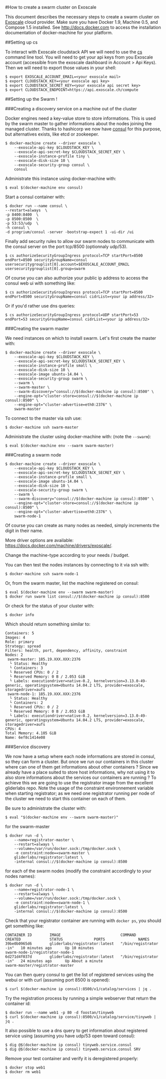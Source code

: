 #How to create a swarm cluster on Exoscale

This document describes the necessary steps to create a swarm cluster on [Exoscale](https://exoscale.ch) cloud provider.
Make sure you have Docker 1.9, Machine 0.5, and Compose 1.5 installed.
See http://docs.docker.com to access the installation documentation of docker-machine for your platform.

##Setting up cs

To interact with Exoscale cloudstack API we will need to use the [cs](https://github.com/exoscale/cs) command line tool.
You will need to get your api keys from you Exoscale account (accessible from the exoscale dashboard in Account > Api Keys).
Then we will need to export those values in your shell:

    $ export EXOSCALE_ACCOUNT_EMAIL=<your exoscale mail>
    $ export CLOUDSTACK_KEY=<your exoscale api key>
    $ export CLOUDSTACK_SECRET_KEY=<your exoscale api secret key>
    $ export CLOUDSTACK_ENDPOINT=https://api.exoscale.ch/compute

##Setting up the Swarm !

###Creating a discovery service on a machine out of the cluster

Docker engines need a key-value store to store informations. This is used by the swarm master to gather informations about the nodes joining the managed cluster. Thanks to hashicorp we now have [consul](https://www.consul.io/) for this purpose, but alternatives exists, like etcd or zookeeper.

    $ docker-machine create --driver exoscale \
        --exoscale-api-key $CLOUDSTACK_KEY \
        --exoscale-api-secret-key $CLOUDSTACK_SECRET_KEY \
        --exoscale-instance-profile tiny \
        --exoscale-disk-size 10 \
        --exoscale-security-group consul \
        consul

Administrate this instance using docker-machine with:

    $ eval $(docker-machine env consul)

Start a consul container with:

    $ docker run --name consul \
    --restart=always  \
    -p 8400:8400  \
    -p 8500:8500  \
    -p 53:53/udp  \
    -h consul \
    -d progrium/consul -server -bootstrap-expect 1 -ui-dir /ui

Finally add security rules to allow our swarm nodes to communicate with the consul server on the port tcp/8500 (optionnaly udp/53).
    
    $ cs authorizeSecurityGroupIngress protocol=TCP startPort=8500 endPort=8500 securityGroupName=consul usersecuritygrouplist[0].account=$EXOSCALE_ACCOUNT_EMAIL usersecuritygrouplist[0].group=swarm

Of course you can also authorize your public ip address to access the consul web ui with something like:

    $ cs authorizeSecurityGroupIngress protocol=TCP startPort=8500 endPort=8500 securityGroupName=consul cidrList=<your ip address/32>

Or if you'd rather use dns queries:

    $ cs authorizeSecurityGroupIngress protocol=UDP startPort=53 endPort=53 securityGroupName=consul cidrList=<your ip address/32>

###Creating the swarm master

We need instances on which to install swarm. Let's first create the master with:
    
    $ docker-machine create --driver exoscale \
        --exoscale-api-key $CLOUDSTACK_KEY \
        --exoscale-api-secret-key $CLOUDSTACK_SECRET_KEY \
        --exoscale-instance-profile small \
        --exoscale-disk-size 10 \
        --exoscale-image ubuntu-14.04 \
        --exoscale-security-group swarm \
        --swarm \
        --swarm-master \
        --swarm-discovery="consul://$(docker-machine ip consul):8500" \
        --engine-opt="cluster-store=consul://$(docker-machine ip consul):8500" \
        --engine-opt="cluster-advertise=eth0:2376" \
        swarm-master

To connect to the master via ssh use:
    
    $ docker-machine ssh swarm-master

Administrate the cluster using docker-machine with: (note the `--swarm`):

    $ eval $(docker-machine env --swarm swarm-master)

###Creating a swarm node

    $ docker-machine create --driver exoscale \
        --exoscale-api-key $CLOUDSTACK_KEY \
        --exoscale-api-secret-key $CLOUDSTACK_SECRET_KEY \
        --exoscale-instance-profile small \
        --exoscale-image ubuntu-14.04 \
        --exoscale-disk-size 10 \
        --exoscale-security-group swarm \
        --swarm \
        --swarm-discovery="consul://$(docker-machine ip consul):8500" \
        --engine-opt="cluster-store=consul://$(docker-machine ip consul):8500" \
        --engine-opt="cluster-advertise=eth0:2376" \
        swarm-node-1

Of course you can create as many nodes as needed, simply increments the digit in their name.

More driver options are available: https://docs.docker.com/machine/drivers/exoscale/.

Change the machine-type according to your needs / budget.

You can then test the nodes instances by connecting to it via ssh with:

    $ docker-machine ssh swarm-node-1

Or, from the swarm master, list the machine registered on consul:
    
    $ eval $(docker-machine env --swarm swarm-master)
    $ docker run swarm list consul://$(docker-machine ip consul):8500

Or check for the status of your cluster with:

    $ docker info

Which should return something similar to:

```
Containers: 5
Images: 4
Role: primary
Strategy: spread
Filters: health, port, dependency, affinity, constraint
Nodes: 2
 swarm-master: 185.19.XXX.XXX:2376
  └ Status: Healthy
  └ Containers: 3
  └ Reserved CPUs: 0 / 2
  └ Reserved Memory: 0 B / 2.053 GiB
  └ Labels: executiondriver=native-0.2, kernelversion=3.13.0-49-generic, operatingsystem=Ubuntu 14.04.2 LTS, provider=exoscale, storagedriver=aufs
 swarm-node-1: 185.19.XXX.XXX:2376
  └ Status: Healthy
  └ Containers: 2
  └ Reserved CPUs: 0 / 2
  └ Reserved Memory: 0 B / 2.053 GiB
  └ Labels: executiondriver=native-0.2, kernelversion=3.13.0-49-generic, operatingsystem=Ubuntu 14.04.2 LTS, provider=exoscale, storagedriver=aufs
CPUs: 4
Total Memory: 4.105 GiB
Name: 6ef8c1414e08
```

###Service discovery

We now have a setup where each node informations are stored in consul, so they can form a cluster. But once we run our containers in this cluster where can one of them get informations about other containers ? 
Since we already have a place suited to store host informations, why not using it to also store informations about the services our containers are running ?
To achieve this we are going to use the registrator image from the excellent gliderlabs repo. Note the usage of the constraint environnement variable when starting registrator; as we need one registrator running per node of the cluster we need to start this container on each of them. 

Be sure to administrate the cluster with:

    $ eval "$(docker-machine env --swarm swarm-master)"

for the swarm-master

    $ docker run -d \
        --name=registrator-master \
        --restart=always \
        --volume=/var/run/docker.sock:/tmp/docker.sock \
        -e constraint:node==swarm-master \
        gliderlabs/registrator:latest \
        -internal consul://$(docker-machine ip consul):8500

for each of the swarm nodes (modify the constraint accordingly to your nodes names):

    $ docker run -d \
        --name=registrator-node-1 \
        --restart=always \
        --volume=/var/run/docker.sock:/tmp/docker.sock \
        -e constraint:node==swarm-node-1 \
        gliderlabs/registrator:latest \
        -internal consul://$(docker-machine ip consul):8500

Check that your registrator container are running with `docker ps`, you should get something like:

```
CONTAINER ID        IMAGE                           COMMAND                  CREATED             STATUS              PORTS               NAMES
39be0b0965d6        gliderlabs/registrator:latest   "/bin/registrator -in"   10 minutes ago      Up 10 minutes                           swarm-node-1/registrator-node-1
6d271d4f037d        gliderlabs/registrator:latest   "/bin/registrator -in"   24 minutes ago      Up About a minute                       swarm-master/registrator-master
```

You can then query consul to get the list of registered services using the webui or with curl (assuming port 8500 is opened):

    $ curl $(docker-machine ip consul):8500/v1/catalog/services | jq .

Try the registration process by running a simple webserver that return the container id:

    $ docker run --name web1 -p 80 -d foostan/tinyweb
    $ curl $(docker-machine ip consul):8500/v1/catalog/service/tinyweb | jq .

It also possible to use a dns query to get information about registered service using (assuming you have udp/53 open toward consul):

    $ dig @$(docker-machine ip consul) tinyweb.service.consul
    $ dig @$(docker-machine ip consul) tinyweb.service.consul SRV

Remove your test container and verify it is deregistered properly:

    $ docker stop web1
    $ docker rm web1



